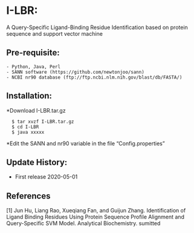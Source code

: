 # I-LBR: 
A Query-Specific Ligand-Binding Residue Identification based on protein sequence and support vector machine

## Pre-requisite:
    - Python, Java, Perl
    - SANN software (https://github.com/newtonjoo/sann)
    - NCBI nr90 database (ftp://ftp.ncbi.nlm.nih.gov/blast/db/FASTA/)

## Installation:

*Download I-LBR.tar.gz 
~~~
  $ tar xvzf I-LBR.tar.gz
  $ cd I-LBR
  $ java xxxxx
~~~

*Edit the SANN and nr90 variable in the file “Config.properties”

## Update History:

- First release 2020-05-01

## References

[1] Jun Hu, Liang Rao, Xueqiang Fan, and Guijun Zhang. Identification of Ligand Binding Residues Using Protein Sequence Profile Alignment and Query-Specific SVM Model. Analytical Biochemistry. sumitted
